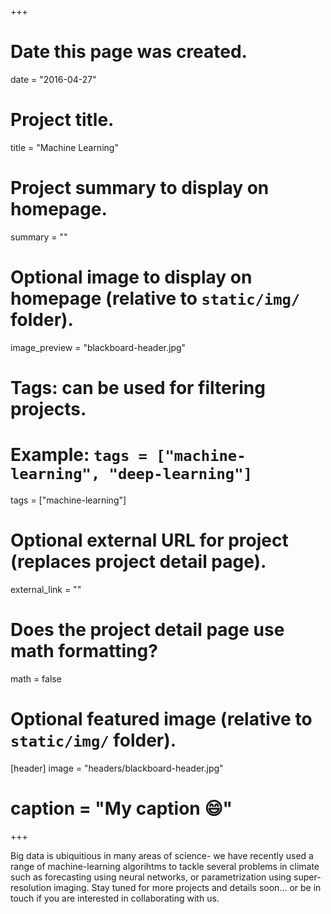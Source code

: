 +++
# Date this page was created.
date = "2016-04-27"

# Project title.
title = "Machine Learning"

# Project summary to display on homepage.
summary = ""

# Optional image to display on homepage (relative to `static/img/` folder).
image_preview = "blackboard-header.jpg"

# Tags: can be used for filtering projects.
# Example: `tags = ["machine-learning", "deep-learning"]`
tags = ["machine-learning"]

# Optional external URL for project (replaces project detail page).
external_link = ""

# Does the project detail page use math formatting?
math = false

# Optional featured image (relative to `static/img/` folder).
[header]
image = "headers/blackboard-header.jpg"
# caption = "My caption :smile:"

+++

Big data is ubiquitious in many areas of science- we have recently
used a range of machine-learning algorihtms to tackle several problems
in climate such as forecasting using neural networks, or
parametrization using super-resolution imaging. Stay tuned for more
projects and details soon... or be in touch if you are interested in
collaborating with us.
